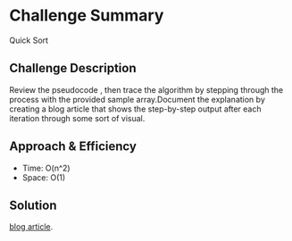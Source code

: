 # Challenge Summary
<!-- Short summary or background information -->
Quick Sort 
## Challenge Description
<!-- Description of the challenge -->
Review the pseudocode , then trace the algorithm by stepping through the process with the provided sample array.Document the explanation by creating a blog article that shows the step-by-step output after each iteration through some sort of visual.

## Approach & Efficiency
<!-- What approach did you take? Why? What is the Big O space/time for this approach? -->
- Time: O(n^2)
- Space: O(1)

## Solution
<!-- Embedded whiteboard image -->
[blog article]().